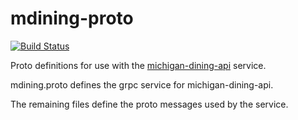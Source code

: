# mdining-proto

[![Build Status](https://travis-ci.com/anders617/mdining-proto.svg?token=cMRcZeh9VAjpBXRsmo8P&branch=master)](https://travis-ci.com/anders617/mdining-proto)

Proto definitions for use with the [michigan-dining-api](https://github.com/anders617/michigan-dining-api) service.

mdining.proto defines the grpc service for michigan-dining-api.

The remaining files define the proto messages used by the service.
